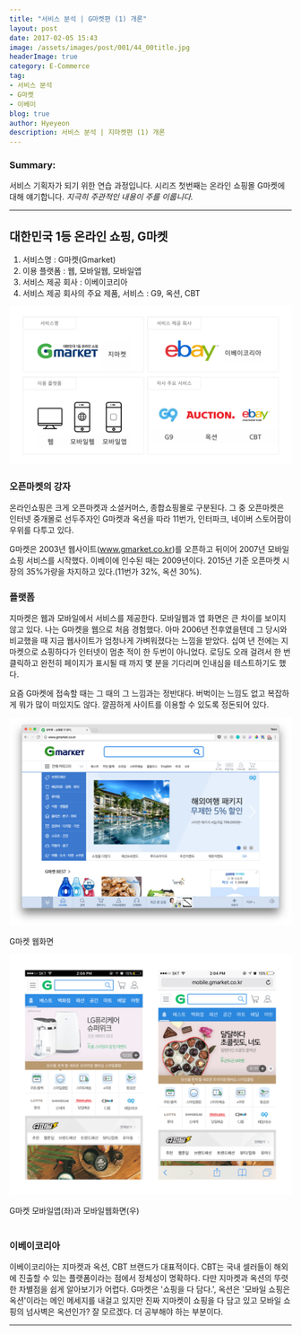 ```yaml
---
title: "서비스 분석 | G마켓편 (1) 개론"
layout: post
date: 2017-02-05 15:43
image: /assets/images/post/001/44_00title.jpg
headerImage: true
category: E-Commerce
tag:
- 서비스 분석
- G마켓
- 이베이
blog: true
author: Hyeyeon
description: 서비스 분석 | 지마켓편 (1) 개론
---
```


### Summary:

서비스 기획자가 되기 위한 연습 과정입니다. 시리즈 첫번째는 온라인 쇼핑몰 G마켓에 대해 얘기합니다.
*지극히 주관적인 내용이 주를 이룹니다.*

---

## 대한민국 1등 온라인 쇼핑, G마켓

1. 서비스명 : G마켓(Gmarket)
2. 이용 플랫폼 : 웹, 모바일웹, 모바일앱
3. 서비스 제공 회사 : 이베이코리아
4. 서비스 제공 회사의 주요 제품, 서비스 : G9, 옥션, CBT

![pic1](/assets/images/post/001/44_01.png)

### 오픈마켓의 강자

온라인쇼핑은 크게 오픈마켓과 소셜커머스, 종합쇼핑몰로 구분된다. 그 중 오픈마켓은 인터넷 중개몰로 선두주자인 G마켓과 옥션을 따라 11번가, 인터파크, 네이버 스토어팜이 우위를 다투고 있다.

G마켓은 2003년 웹사이트(www.gmarket.co.kr)를 오픈하고 뒤이어 2007년 모바일 쇼핑 서비스를 시작했다. 이베이에 인수된 때는 2009년이다. 2015년 기준 오픈마켓 시장의 35%가량을 차지하고 있다.(11번가 32%, 옥션 30%).

### 플랫폼

지마켓은 웹과 모바일에서 서비스를 제공한다. 모바일웹과 앱 화면은 큰 차이를 보이지 않고 있다. 나는 G마켓을 웹으로 처음 경험했다. 아마 2006년 전후였을텐데 그 당시와 비교했을 때 지금 웹사이트가 엄청나게 가벼워졌다는 느낌을 받았다. 십여 년 전에는 지마켓으로 쇼핑하다가 인터넷이 멈춘 적이 한 두번이 아니었다. 로딩도 오래 걸려서 한 번 클릭하고 완전히 페이지가 표시될 때 까지 몇 분을 기다리며 인내심을 테스트하기도 했다.

요즘 G마켓에 접속할 때는 그 때의 그 느낌과는 정반대다. 버벅이는 느낌도 없고 복잡하게 뭐가 많이 떠있지도 않다. 깔끔하게 사이트를 이용할 수 있도록 정돈되어 있다.

![pic2](/assets/images/post/001/44_02.png)
<figcaption class='caption'>G마켓 웹화면</figcaption>

![pic3](/assets/images/post/001/44_03.png)
<figcaption class='caption'>G마켓 모바일앱(좌)과 모바일웹화면(우)</figcaption>

<br>

### 이베이코리아

이베이코리아는 지마켓과 옥션, CBT 브랜드가 대표적이다. CBT는 국내 셀러들이 해외에 진출할 수 있는 플랫폼이라는 점에서 정체성이 명확하다. 다만 지마켓과 옥션의 뚜렷한 차별점을 쉽게 알아보기가 어렵다. G마켓은 '쇼핑을 다 담다.', 옥션은 '모바일 쇼핑은 옥션'이라는 메인 메세지를 내걸고 있지만 진짜 지마켓이 쇼핑을 다 담고 있고 모바일 쇼핑의 넘사벽은 옥션인가? 잘 모르겠다. 더 공부해야 하는 부분이다.

---
